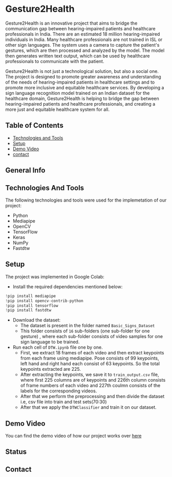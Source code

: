 # **Gesture2Health**

Gesture2Health is an innovative project that aims to bridge the communication gap between hearing-impaired patients and healthcare professionals in India.  There are an estimated 18 million hearing-impaired individuals in India. Many healthcare professionals are not trained in ISL or other sign languages. The system uses a camera to capture the patient's gestures, which are then processed and analyzed by the model. The model then generates written text output, which can be used by healthcare professionals to communicate with the patient. 

Gesture2Health is not just a technological solution, but also a social one. The project is designed to promote greater awareness and understanding of the needs of hearing-impaired patients in healthcare settings and to promote more inclusive and equitable healthcare services. By developing a sign language recognition model trained on an Indian dataset for the healthcare domain, Gesture2Health is helping to bridge the gap between hearing-impaired patients and healthcare professionals, and creating a more just and equitable healthcare system for all.
    
## Table of Contents
* [Technologies and Tools](#technologies-and-tools)
* [Setup](#setup)
* [Demo Video](#demo-video)
* [contact](#contact)

## General Info

## Technologies And Tools
The following technologies and tools were used for the implemetation of our project:
- Python
- Mediapipe
- OpenCV
- TensorFlow
- Keras
- NumPy
- Fastdtw

## Setup
The project was implemented in Google Colab:
- Install the required dependencies mentioned below:
```python
!pip install mediapipe
!pip install opencv-contrib-python
!pip install tensorflow
!pip install fastdtw 
```
- Download the dataset:
    - The dataset is present in the folder named `Basic_Signs_Dataset`
    - This folder consists of `16` sub-folders (one sub-folder for one gesture) , where each sub-folder consists of video samples for one sign language to be trained.
 - Run each cell of `DTW.ipynb` file one by one.
    - First, we extract 18 frames of each video and then extract keypoints from each frame using mediapipe. Pose consists of 99 keypoints, left hand and right hand each consist of 63 keypoints. So the total keypoints extracted are 225.
    - After extracting the keypoints, we save it to `train_output.csv` file, where first 225 columns are of keypoints and 226th column consists of frame numbers of each video and 227th coulmn consists of the labels for the corresponding videos.
    - After that we perform the preprocessing and then divide the dataset i.e, csv file into train and test sets(70:30)
    - After that we apply the `DTWClassifier` and train it on our dataset.
    
## Demo Video
You can find the demo video of how our project works over [here](https://drive.google.com/file/d/1z6spnmfCDmeTQMubK4Ho31uN-vC-WC2F/view?usp=share_link)

## Status


## Contact

